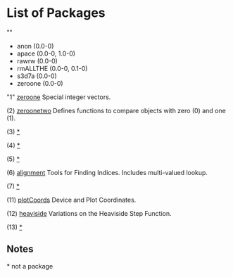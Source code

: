 List of Packages
================

"" 

- anon (0.0-0)
- apace (0.0-0, 1.0-0)
- rawrw (0.0-0)
- rmALLTHE (0.0-0, 0.1-0)
- s3d7a (0.0-0)
- zeroone (0.0-0)

"1" [zeroone](../../1/0) Special integer vectors.

(2) [zeroonetwo](../../2/0) Defines functions to compare objects with zero (0) and one (1).

(3) [\*](#Notes)

(4) [\*](#Notes)

(5) [\*](#Notes)

(6) [alignment](../../6/0) Tools for Finding Indices. Includes multi-valued lookup.

(7) [\*](#Notes)

(11) [plotCoords](../../1/0) Device and Plot Coordinates.

(12) [heaviside](../../1/2) Variations on the Heaviside Step Function.

(13) [\*](#Notes)

Notes
-----

<a name="Notes">

\* not a package


